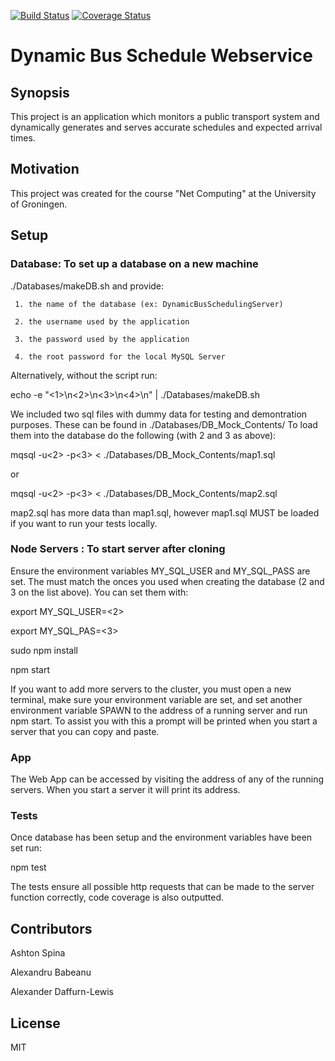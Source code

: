 [![Build Status](https://travis-ci.org/babeanu-dorian/dynamic-bus-schedule-webservice.svg?branch=master)](https://travis-ci.org/babeanu-dorian/dynamic-bus-schedule-webservice)
[![Coverage Status](https://coveralls.io/repos/github/babeanu-dorian/dynamic-bus-schedule-webservice/badge.svg?branch=master)](https://coveralls.io/github/babeanu-dorian/dynamic-bus-schedule-webservice?branch=master)

# Dynamic Bus Schedule Webservice

## Synopsis
This project is an application which monitors a public transport system and dynamically generates and serves accurate schedules and expected arrival times.  

## Motivation

This project was created for the course "Net Computing" at the University of Groningen.

## Setup

### Database: To set up a database on a new machine

./Databases/makeDB.sh
and provide: 

     1. the name of the database (ex: DynamicBusSchedulingServer)

     2. the username used by the application

     3. the password used by the application

     4. the root password for the local MySQL Server

Alternatively, without the script run:

echo -e "<1>\n<2>\n<3>\n<4>\n" | ./Databases/makeDB.sh

We included two sql files with dummy data for testing and demontration purposes. These can be found in ./Databases/DB_Mock_Contents/ To load them into the database do the following (with 2 and 3 as above):

mqsql -u<2> -p<3> < ./Databases/DB_Mock_Contents/map1.sql

or

mqsql -u<2> -p<3> < ./Databases/DB_Mock_Contents/map2.sql

map2.sql has more data than map1.sql, however map1.sql MUST be loaded if you want to run your tests locally.

### Node Servers : To start server after cloning
Ensure the environment variables MY_SQL_USER and MY_SQL_PASS are set. The must match the onces you used when creating the database (2 and 3 on the list above). You can set them with:

export MY_SQL_USER=<2>

export MY_SQL_PAS=<3>

sudo npm install

npm start

If you want to add more servers to the cluster, you must open a new terminal, make sure your environment variable are set, and set another environment variable SPAWN to the address of a running server and run npm start. To assist you with this a prompt will be printed when you start a server that you can copy and paste.

### App
The Web App can be accessed by visiting the address of any of the running servers. When you start a server it will print its address.

### Tests
Once database has been setup and the environment variables have been set run:

npm test

The tests ensure all possible http requests that can be made to the server function correctly, code coverage is also outputted.

## Contributors
Ashton Spina

Alexandru Babeanu

Alexander Daffurn-Lewis

## License

MIT
